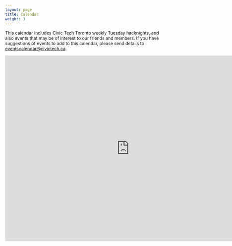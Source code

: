 ```yaml
---
layout: page
title: Calendar
weight: 3
---
```

This calendar includes Civic Tech Toronto weekly Tuesday hacknights, and also
events that may be of interest to our friends and members. If you have
suggestions of events to add to this calendar, please send details to
<eventscalendar@civictech.ca>.

<iframe style="border-width: 0;" src="https://www.google.com/calendar/embed?mode=AGENDA&amp;height=600&amp;wkst=1&amp;bgcolor=%23FFFFFF&amp;src=r5lsreghhrehn2bdrsr1jame8g%40group.calendar.google.com&amp;color=%23B1365F&amp;ctz=America%2FNew_York" width="800" height="600" frameborder="0" scrolling="no"></iframe>
